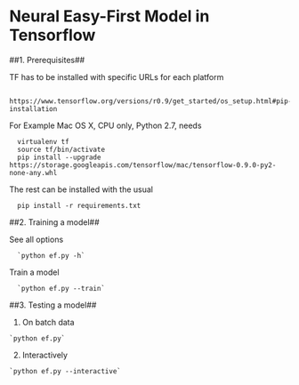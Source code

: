 # Neural Easy-First Model in Tensorflow #

##1. Prerequisites##

  TF has to be installed with specific URLs for each platform

      https://www.tensorflow.org/versions/r0.9/get_started/os_setup.html#pip-installation

  For Example Mac OS X, CPU only, Python 2.7, needs

      virtualenv tf
      source tf/bin/activate
      pip install --upgrade https://storage.googleapis.com/tensorflow/mac/tensorflow-0.9.0-py2-none-any.whl

  The rest can be installed with the usual

      pip install -r requirements.txt


##2. Training a model##

  See all options
  
      `python ef.py -h`
    
  Train a model
  
      `python ef.py --train`


##3. Testing a model##

  1. On batch data
  
    `python ef.py`

  2. Interactively
  
    `python ef.py --interactive`
